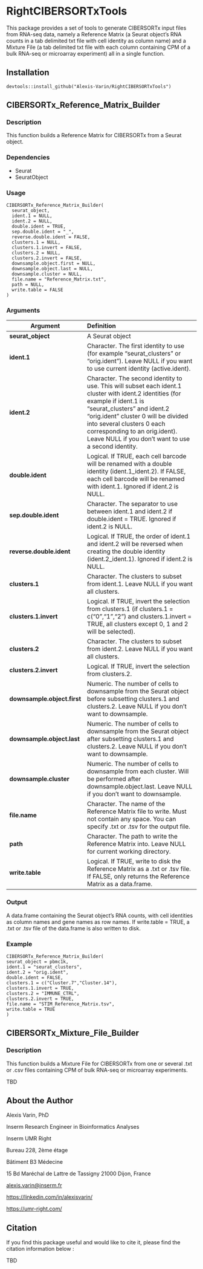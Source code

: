 
<!-- README.md is generated from README.Rmd. Please edit that file -->

# RightCIBERSORTxTools

<!-- badges: start -->
<!-- badges: end -->

This package provides a set of tools to generate CIBERSORTx input files
from RNA-seq data, namely a Reference Matrix (a Seurat object’s RNA
counts in a tab delimited txt file with cell identity as column name)
and a Mixture File (a tab delimited txt file with each column containing
CPM of a bulk RNA-seq or microarray experiment) all in a single
function.

## Installation

    devtools::install_github("Alexis-Varin/RightCIBERSORTxTools")

## CIBERSORTx_Reference_Matrix_Builder

### Description

This function builds a Reference Matrix for CIBERSORTx from a Seurat
object.

### Dependencies

- Seurat
- SeuratObject

### Usage

    CIBERSORTx_Reference_Matrix_Builder(
      seurat_object,
      ident.1 = NULL,
      ident.2 = NULL,
      double.ident = TRUE,
      sep.double.ident = "_",
      reverse.double.ident = FALSE,
      clusters.1 = NULL,
      clusters.1.invert = FALSE,
      clusters.2 = NULL,
      clusters.2.invert = FALSE,
      downsample.object.first = NULL,
      downsample.object.last = NULL,
      downsample.cluster = NULL,
      file.name = "Reference_Matrix.txt",
      path = NULL,
      write.table = FALSE
    )

### Arguments

| Argument                    | Definition                                                                                                                                                                                                                                                                                                                |
|-----------------------------|:--------------------------------------------------------------------------------------------------------------------------------------------------------------------------------------------------------------------------------------------------------------------------------------------------------------------------|
| **seurat_object**           | A Seurat object                                                                                                                                                                                                                                                                                                           |
| **ident.1**                 | Character. The first identity to use (for example “seurat_clusters” or “orig.ident”). Leave NULL if you want to use current identity (active.ident).                                                                                                                                                                      |
| **ident.2**                 | Character. The second identity to use. This will subset each ident.1 cluster with ident.2 identities (for example if ident.1 is “seurat_clusters” and ident.2 “orig.ident” cluster 0 will be divided into several clusters 0 each corresponding to an orig.ident). Leave NULL if you don’t want to use a second identity. |
| **double.ident**            | Logical. If TRUE, each cell barcode will be renamed with a double identity (ident.1_ident.2). If FALSE, each cell barcode will be renamed with ident.1. Ignored if ident.2 is NULL.                                                                                                                                       |
| **sep.double.ident**        | Character. The separator to use between ident.1 and ident.2 if double.ident = TRUE. Ignored if ident.2 is NULL.                                                                                                                                                                                                           |
| **reverse.double.ident**    | Logical. If TRUE, the order of ident.1 and ident.2 will be reversed when creating the double identity (ident.2_ident.1). Ignored if ident.2 is NULL.                                                                                                                                                                      |
| **clusters.1**              | Character. The clusters to subset from ident.1. Leave NULL if you want all clusters.                                                                                                                                                                                                                                      |
| **clusters.1.invert**       | Logical. If TRUE, invert the selection from clusters.1 (if clusters.1 = c(“0”,“1”,“2”) and clusters.1.invert = TRUE, all clusters except 0, 1 and 2 will be selected).                                                                                                                                                    |
| **clusters.2**              | Character. The clusters to subset from ident.2. Leave NULL if you want all clusters.                                                                                                                                                                                                                                      |
| **clusters.2.invert**       | Logical. If TRUE, invert the selection from clusters.2.                                                                                                                                                                                                                                                                   |
| **downsample.object.first** | Numeric. The number of cells to downsample from the Seurat object before subsetting clusters.1 and clusters.2. Leave NULL if you don’t want to downsample.                                                                                                                                                                |
| **downsample.object.last**  | Numeric. The number of cells to downsample from the Seurat object after subsetting clusters.1 and clusters.2. Leave NULL if you don’t want to downsample.                                                                                                                                                                 |
| **downsample.cluster**      | Numeric. The number of cells to downsample from each cluster. Will be performed after downsample.object.last. Leave NULL if you don’t want to downsample.                                                                                                                                                                 |
| **file.name**               | Character. The name of the Reference Matrix file to write. Must not contain any space. You can specify .txt or .tsv for the output file.                                                                                                                                                                                  |
| **path**                    | Character. The path to write the Reference Matrix into. Leave NULL for current working directory.                                                                                                                                                                                                                         |
| **write.table**             | Logical. If TRUE, write to disk the Reference Matrix as a .txt or .tsv file. If FALSE, only returns the Reference Matrix as a data.frame.                                                                                                                                                                                 |

### Output

A data.frame containing the Seurat object’s RNA counts, with cell
identities as column names and gene names as row names. If write.table =
TRUE, a .txt or .tsv file of the data.frame is also written to disk.

### Example

    CIBERSORTx_Reference_Matrix_Builder(
    seurat_object = pbmc1k,
    ident.1 = "seurat_clusters",
    ident.2 = "orig.ident",
    double.ident = FALSE,
    clusters.1 = c("Cluster.7","Cluster.14"),
    clusters.1.invert = TRUE,
    clusters.2 = "IMMUNE_CTRL",
    clusters.2.invert = TRUE,
    file.name = "STIM_Reference_Matrix.tsv",
    write.table = TRUE
    )

## CIBERSORTx_Mixture_File_Builder

### Description

This function builds a Mixture File for CIBERSORTx from one or several
.txt or .csv files containing CPM of bulk RNA-seq or microarray
experiments.

TBD

## About the Author

Alexis Varin, PhD

Inserm Research Engineer in Bioinformatics Analyses

Inserm UMR Right

Bureau 228, 2ème étage

Bâtiment B3 Médecine

15 Bd Maréchal de Lattre de Tassigny 21000 Dijon, France

<alexis.varin@inserm.fr>

<https://linkedin.com/in/alexisvarin/>

<https://umr-right.com/>

## Citation

If you find this package useful and would like to cite it, please find
the citation information below :

TBD
